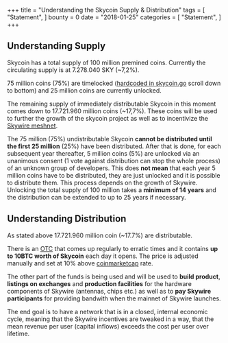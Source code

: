 +++
title = "Understanding the Skycoin Supply & Distribution"
tags = [
    "Statement",
]
bounty = 0
date = "2018-01-25"
categories = [
    "Statement",
]
+++

## Understanding Supply

Skycoin has a total supply of 100 million premined coins. Currently the circulating supply is at 7.278.040 SKY (~7,2%).

75 million coins (75%) are timelocked ([hardcoded in skycoin.go](https://github.com/skycoin/skycoin/blob/develop/cmd/skycoin/skycoin.go) scroll down to bottom)
and 25 million coins are currently unlocked. 

The remaining supply of immediately distributable Skycoin in this moment comes down to 17.721.960 million coins (~17,7%).
These coins will be used to further the growth of the skycoin project as well as to incentivize 
the [Skywire meshnet](https://www.skycoin.net/blog/overview/skywire---skycoin-meshnet-project/).

The 75 million (75%) undistributable Skycoin **cannot be distributed until the first 25 million** (25%) have been distributed. 
After that is done, for each subsequent year thereafter, 5 million coins (5%) are unlocked via an unanimous consent (1 vote against distribution
can stop the whole process) of an unknown group of developers. This does **not mean** that each year 5 million coins have to be distributed, they are just unlocked and it is possible
to distribute them. This process depends on the growth of Skywire.
Unlocking the total supply of 100 million takes a **minimum of 14 years** and the distribution can be extended to up to 25 years 
if necessary.

## Understanding Distribution

As stated above 17.721.960 million coin (~17.7%) are distributable. 

There is an [OTC](https://otc.skycoin.net/) that comes up regularly to erratic 
times and it contains **up to 10BTC worth of Skycoin** each day it opens. 
The price is adjusted manually and set at 10% above [coinmarketcap](https://coinmarketcap.com/currencies/skycoin/) rate.

The other part of the funds is being used and will be used to **build product**, **listings on exchanges** and **production facilities** for the hardware
components of Skywire (antennas, chips etc.) as well as to **pay Skywire participants** for providing bandwith when the mainnet of Skywire launches.

The end goal is to have a network that is in a closed, internal economic cycle, meaning that the Skywire incentives are tweaked in a
way, that the mean revenue per user (capital inflows) exceeds the cost per user over lifetime.

